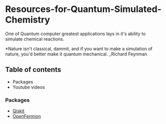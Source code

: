 # Resources-for-Quantum-Simulated-Chemistry
One of Quantum computer greatest applications lays in it's ability to simulate chemical reactions.

*Nature isn't classical, dammit, and if you want to make a simulation of nature, you'd better make it quantum mechanical. _Richard Feynman

## Table of contents
- Packages
- Youtube videos


### Packages
- [Qiskit](https://github.com/Qiskit/qiskit)
- [OpenFermion](https://github.com/quantumlib/OpenFermion)
